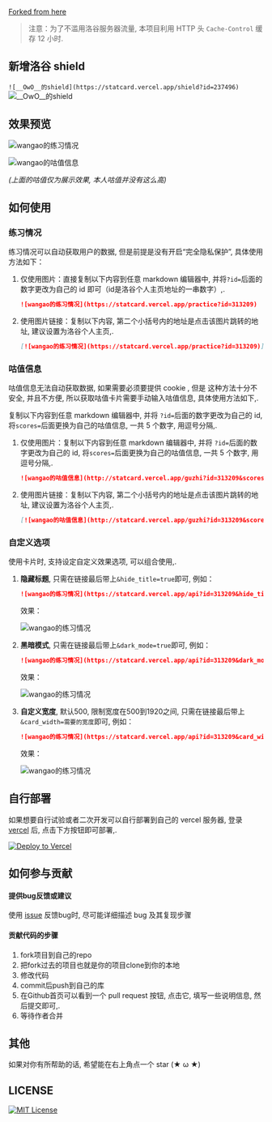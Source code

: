 [Forked from here](https://github.com/wao3/luogu-stats-card)

> 注意：为了不滥用洛谷服务器流量, 本项目利用 HTTP 头 `Cache-Control` 缓存 12 小时.

## 新增洛谷 shield

`![__OwO__的shield](https://statcard.vercel.app/shield?id=237496)`
![__OwO__的shield](https://statcard.vercel.app/shield?id=237496)

## 效果预览

![wangao的练习情况](https://statcard.vercel.app/practice?id=313209)

![wangao的咕值信息](https://statcard.vercel.app/guzhi?id=313209&scores=100,65,45,15,0)

*(上面的咕值仅为展示效果, 本人咕值并没有这么高)*

## 如何使用

### 练习情况

练习情况可以自动获取用户的数据, 但是前提是没有开启“完全隐私保护”, 具体使用方法如下：

1. 仅使用图片：直接复制以下内容到任意 markdown 编辑器中, 并将`?id=`后面的数字更改为自己的 id 即可（id是洛谷个人主页地址的一串数字）,.

   ```markdown
   ![wangao的练习情况](https://statcard.vercel.app/practice?id=313209)
   ```

2. 使用图片链接：复制以下内容, 第二个小括号内的地址是点击该图片跳转的地址, 建议设置为洛谷个人主页,.

   ```markdown
   [![wangao的练习情况](https://statcard.vercel.app/practice?id=313209)](https://github.com/wao3/luogu-stats-card)
   ```

### 咕值信息

咕值信息无法自动获取数据, 如果需要必须要提供 cookie , 但是 这种方法十分不安全, 并且不方便, 所以获取咕值卡片需要手动输入咕值信息, 具体使用方法如下,.

复制以下内容到任意 markdown 编辑器中, 并将 `?id=`后面的数字更改为自己的 id, 将`scores=`后面更换为自己的咕值信息, 一共 5 个数字, 用逗号分隔,.

1. 仅使用图片：复制以下内容到任意 markdown 编辑器中, 并将 `?id=`后面的数字更改为自己的 id, 将`scores=`后面更换为自己的咕值信息, 一共 5 个数字, 用逗号分隔,.

   ```markdown
   ![wangao的咕值信息](http://statcard.vercel.app/guzhi?id=313209&scores=100,65,45,15,0)
   ```
   
2. 使用图片链接：复制以下内容, 第二个小括号内的地址是点击该图片跳转的地址, 建议设置为洛谷个人主页,.
   ```markdown
   [![wangao的咕值信息](http://statcard.vercel.app/guzhi?id=313209&scores=100,65,45,15,0)](https://github.com/wao3/luogu-stats-card)
   ```
   


### 自定义选项

使用卡片时, 支持设定自定义效果选项, 可以组合使用,.

1. **隐藏标题**, 只需在链接最后带上`&hide_title=true`即可, 例如：

   ```markdown
   ![wangao的练习情况](https://statcard.vercel.app/api?id=313209&hide_title=true)
   ```

   效果：

   ![wangao的练习情况](https://statcard.vercel.app/api?id=313209&hide_title=1)

2. **黑暗模式**, 只需在链接最后带上`&dark_mode=true`即可, 例如：

   ```markdown
   ![wangao的练习情况](https://statcard.vercel.app/api?id=313209&dark_mode=true)
   ```

   效果：

   ![wangao的练习情况](https://statcard.vercel.app/api?id=313209&dark_mode=1)
3. **自定义宽度**, 默认500, 限制宽度在500到1920之间, 只需在链接最后带上`&card_width=需要的宽度`即可, 例如：

   ```markdown
   ![wangao的练习情况](https://statcard.vercel.app/api?id=313209&card_width=750)
   ```

   效果：

   ![wangao的练习情况](https://statcard.vercel.app/api?id=313209&card_width=750)
   

## 自行部署

如果想要自行试验或者二次开发可以自行部署到自己的 vercel 服务器, 登录 [vercel](https://vercel.com/) 后, 点击下方按钮即可部署,.

[![Deploy to Vercel](https://vercel.com/button)](https://vercel.com/import/project?template=https://github.com/wao3/luogu-stats-card)

## 如何参与贡献

#### 提供bug反馈或建议

使用 [issue](https://github.com/wao3/luogu-stats-card/issues) 反馈bug时, 尽可能详细描述 bug 及其复现步骤

#### 贡献代码的步骤

1. fork项目到自己的repo
2. 把fork过去的项目也就是你的项目clone到你的本地
3. 修改代码
4. commit后push到自己的库
5. 在Github首页可以看到一个 pull request 按钮, 点击它, 填写一些说明信息, 然后提交即可,.
6. 等待作者合并

## 其他

如果对你有所帮助的话, 希望能在右上角点一个 star (★ ω ★)

## LICENSE

[![MIT License](https://badgen.net/github/license/wao3/luogu-stats-card)](https://github.com/wao3/luogu-stats-card/blob/master/LICENSE)
